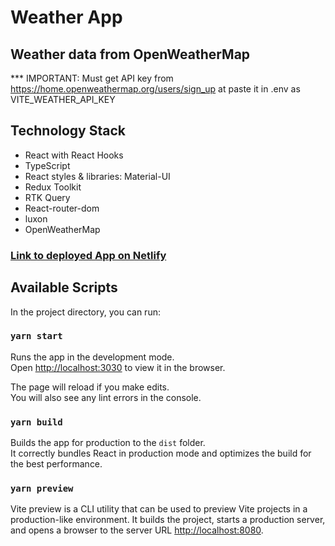 # Weather App

## Weather data from OpenWeatherMap

\*\*\* IMPORTANT: Must get API key from https://home.openweathermap.org/users/sign_up at paste it in .env as VITE_WEATHER_API_KEY

## Technology Stack

- React with React Hooks
- TypeScript
- React styles & libraries: Material-UI
- Redux Toolkit
- RTK Query
- React-router-dom
- luxon
- OpenWeatherMap

### [Link to deployed App on Netlify](https://postman-app.netlify.app/)

## Available Scripts

In the project directory, you can run:

### `yarn start`

Runs the app in the development mode.\
Open [http://localhost:3030](http://localhost:3030) to view it in the browser.

The page will reload if you make edits.\
You will also see any lint errors in the console.

### `yarn build`

Builds the app for production to the `dist` folder.\
It correctly bundles React in production mode and optimizes the build for the best performance.

### `yarn preview`

Vite preview is a CLI utility that can be used to preview Vite projects in a production-like environment. It builds the project, starts a production server, and opens a browser to the server URL [http://localhost:8080](http://localhost:8080).
